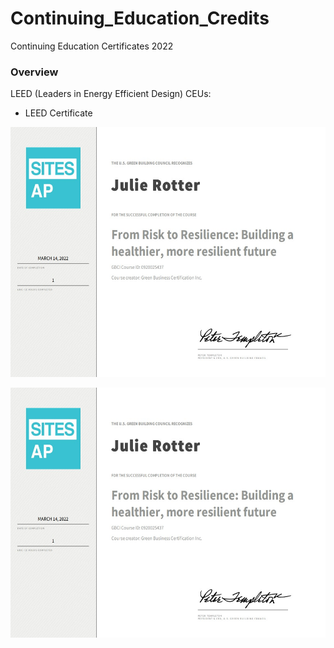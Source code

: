 # Continuing_Education_Credits
Continuing Education Certificates 2022 


### Overview
LEED (Leaders in Energy Efficient Design) CEUs:
  -  LEED Certificate 
 
<p align="center">
  <img width="600" height=400" src="https://github.com/mjrotter4445/Continuing_Education_Credits/blob/main/LEED_Risk_to_Resilience.jpg">
</p>
                                                                                                                                                      
 <p align="center">
  <img width="600" height=400" src="https://github.com/mjrotter4445/Continuing_Education_Credits/blob/main/LEED_Risk_to_Resilience.jpg">
</p>                                                                                                                                                    
